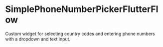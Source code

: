 # SimplePhoneNumberPickerFlutterFlow
Custom widget for selecting country codes and entering phone numbers with a dropdown and text input.
